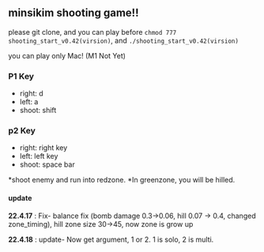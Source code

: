 ## minsikim shooting game!!

please git clone, and you can play before `chmod 777 shooting_start_v0.42(virsion)`, and `./shooting_start_v0.42(virsion)`

you can play only Mac! (M1 Not Yet)

### P1 Key
- right: d
- left: a
- shoot: shift

### p2 Key
- right: right key
- left: left key
- shoot: space bar

*shoot enemy and run into redzone.
*In greenzone, you will be hilled.

#### update

**22.4.17** : 
Fix- balance fix (bomb damage 0.3->0.06, hill 0.07 -> 0.4, changed zone_timing), hill zone size 30->45, now zone is grow up

**22.4.18** :
update- Now get argument, 1 or 2. 1 is solo, 2 is multi.
